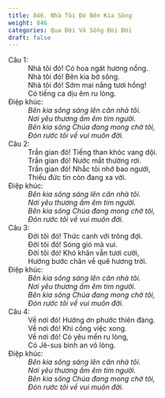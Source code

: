 ```yaml
---
title: 846. Nhà Tôi Đó Bên Kia Sông
weight: 846
categories: Qua Đời Và Sống Đời Đời
draft: false
---
```

<dl><dt>Câu 1:</dt><dd data-verse="1">Nhà tôi đó! Có hoa ngát hương nồng. <br/>Nhà tôi đó! Bên kia bờ sông. <br/>Nhà tôi đó! Sớm mai nắng tươi hồng! <br/>Có tiếng ca dịu êm ru lòng. </dd><dt>Điệp khúc:</dt><dd data-chorus="1"><em>Bên kia sông sáng lên căn nhà tôi. <br/>Nơi yêu thương ấm êm tim người. <br/>Bên kia sông Chúa đang mong chờ tôi, <br/>Đón rước tôi về vui muôn đời. </em></dd><dt>Câu 2:</dt><dd data-verse="2">Trần gian đó! Tiếng than khóc vang dội. <br/>Trần gian đó! Nước mắt thường rơi. <br/>Trần gian đó! Nhắc tôi nhớ bao người, <br/>Thiếu đức tin còn đang xa vời. </dd><dt>Điệp khúc:</dt><dd data-chorus="1"><em>Bên kia sông sáng lên căn nhà tôi. <br/>Nơi yêu thương ấm êm tim người. <br/>Bên kia sông Chúa đang mong chờ tôi, <br/>Đón rước tôi về vui muôn đời. </em></dd><dt>Câu 3:</dt><dd data-verse="3">Đời tôi đó! Thức canh với trông đợi. <br/>Đời tôi đó! Sóng gió mà vui. <br/>Đời tôi đó! Khó khăn vẫn tươi cười, <br/>Hướng bước chân về quê hương trời. </dd><dt>Điệp khúc:</dt><dd data-chorus="1"><em>Bên kia sông sáng lên căn nhà tôi. <br/>Nơi yêu thương ấm êm tim người. <br/>Bên kia sông Chúa đang mong chờ tôi, <br/>Đón rước tôi về vui muôn đời. </em></dd><dt>Câu 4:</dt><dd data-verse="4">Về nơi đó! Hưởng ơn phước thiên đàng. <br/>Về nơi đó! Khi công việc xong. <br/>Về nơi đó! Có yêu mến ru lòng, <br/>Có Jê-sus bình an vô lòng. </dd><dt>Điệp khúc:</dt><dd data-chorus="1"><em>Bên kia sông sáng lên căn nhà tôi. <br/>Nơi yêu thương ấm êm tim người. <br/>Bên kia sông Chúa đang mong chờ tôi, <br/>Đón rước tôi về vui muôn đời. </em></dd></dl>